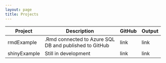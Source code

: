 ```yaml
---
layout: page
title: Projects
---
```




Project | Description | GitHub | Output
--- | --- | --- | ---
rmdExample | .Rmd connected to Azure SQL DB and published to GitHub | link | link
shinyExample | Still in development | link | link

